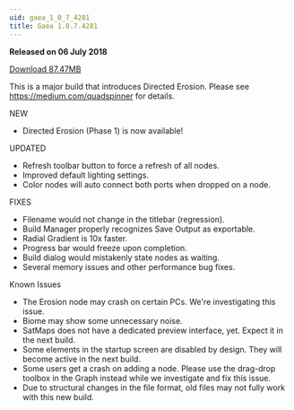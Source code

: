 ```yaml
---
uid: gaea_1_0_7_4281
title: Gaea 1.0.7.4281
---
```



**Released on 06 July 2018**

<a href="http://viridian.quadspinner.com/gaea/Gaea-EAP-4281.exe">Download 87.47MB</a> <br>


<div class="release-note">

This is a major build that introduces Directed Erosion. Please see https://medium.com/quadspinner for details.

NEW
- Directed Erosion (Phase 1) is now available!

UPDATED
- Refresh toolbar button to force a refresh of all nodes.
- Improved default lighting settings.
- Color nodes will auto connect both ports when dropped on a node.

FIXES
- Filename would not change in the titlebar (regression).
- Build Manager properly recognizes Save Output as exportable.
- Radial Gradient is 10x faster.
- Progress bar would freeze upon completion.
- Build dialog would mistakenly state nodes as waiting.
- Several memory issues and other performance bug fixes.

Known Issues
- The Erosion node may crash on certain PCs. We're investigating this issue.
- Biome may show some unnecessary noise.
- SatMaps does not have a dedicated preview interface, yet. Expect it in the next build.
- Some elements in the startup screen are disabled by design. They will become active in the next build.
- Some users get a crash on adding a node. Please use the drag-drop toolbox in the Graph instead while we investigate and fix this issue.
- Due to structural changes in the file format, old files may not fully work with this new build.

</div>
